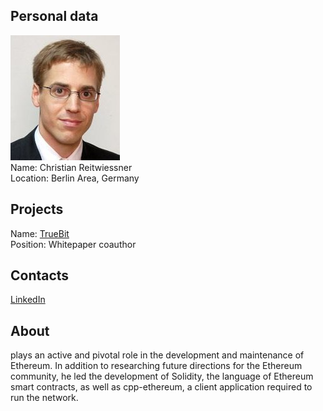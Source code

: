 ## Personal data
![Christian Reitwiessner photo](../people/photo/christian_reitwiessner.jpg)  
Name: Christian Reitwiessner  
Location: Berlin Area, Germany    
## Projects 
Name: [TrueBit](../projects/truebit.md)  
Position: Whitepaper coauthor
## Contacts
[LinkedIn](https://www.linkedin.com/in/dr-christian-reitwiessner-594b0982/)  
## About
 plays an active and pivotal role in the development and maintenance of Ethereum. In addition to researching future directions for the Ethereum community, he led the development of Solidity, the language of Ethereum smart contracts, as well as cpp-ethereum, a client application required to run the network. 